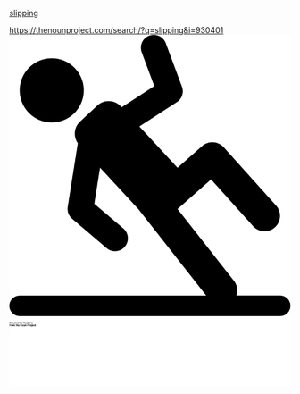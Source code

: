 
[slipping](https://thenounproject.com/search/?q=slipping)

https://thenounproject.com/search/?q=slipping&i=930401  
![image](slipping_930401_cc.svg)

